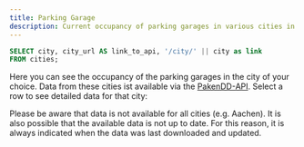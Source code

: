```yaml
---
title: Parking Garage
description: Current occupancy of parking garages in various cities in Europe
---
```


```sql cities
SELECT city, city_url AS link_to_api, '/city/' || city as link
FROM cities;
```

Here you can see the occupancy of the parking garages in the city of your choice. Data from these cities ist available via the [PakenDD-API](https://parkendd.de/index.html). Select a row to see detailed data for that city:


<DataTable data={cities} link=link search=true rows=all/>

Please be aware that data is not available for all cities (e.g. Aachen). It is also possible that the available data is not up to date. For this reason, it is always indicated when the data was last downloaded and updated. 

